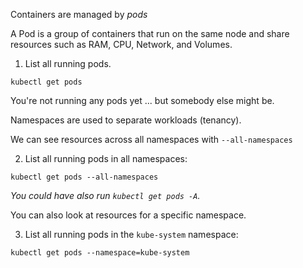 Containers are managed by *pods*

A Pod is a group of containers that run on the same node and share resources such as RAM, CPU, Network, and Volumes.

1. List all running pods.

```execute
kubectl get pods
```

You're not running any pods yet ... but somebody else might be.

Namespaces are used to separate workloads (tenancy).

We can see resources across all namespaces with `--all-namespaces`

2. List all running pods in all namespaces:


```execute
kubectl get pods --all-namespaces
```

*You could have also run `kubectl get pods -A`.*

You can also look at resources for a specific namespace.

3. List all running pods in the `kube-system` namespace:

```execute
kubectl get pods --namespace=kube-system
```